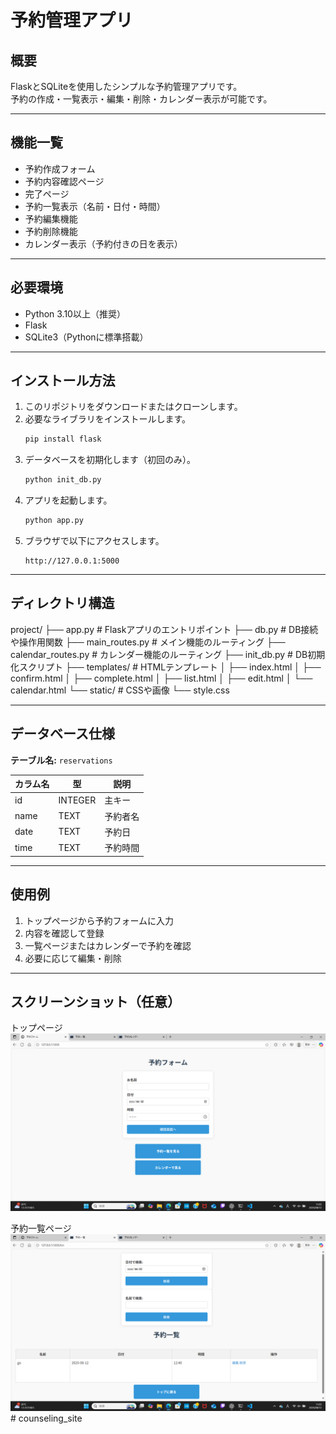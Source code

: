 # 予約管理アプリ

## 概要
FlaskとSQLiteを使用したシンプルな予約管理アプリです。  
予約の作成・一覧表示・編集・削除・カレンダー表示が可能です。

---

## 機能一覧
- 予約作成フォーム
- 予約内容確認ページ
- 完了ページ
- 予約一覧表示（名前・日付・時間）
- 予約編集機能
- 予約削除機能
- カレンダー表示（予約付きの日を表示）

---

## 必要環境
- Python 3.10以上（推奨）
- Flask
- SQLite3（Pythonに標準搭載）

---

## インストール方法
1. このリポジトリをダウンロードまたはクローンします。
2. 必要なライブラリをインストールします。
    ```bash
    pip install flask
    ```
3. データベースを初期化します（初回のみ）。
    ```bash
    python init_db.py
    ```
4. アプリを起動します。
    ```bash
    python app.py
    ```
5. ブラウザで以下にアクセスします。
    ```
    http://127.0.0.1:5000
    ```

---

## ディレクトリ構造
project/
├── app.py # Flaskアプリのエントリポイント
├── db.py # DB接続や操作用関数
├── main_routes.py # メイン機能のルーティング
├── calendar_routes.py # カレンダー機能のルーティング
├── init_db.py # DB初期化スクリプト
├── templates/ # HTMLテンプレート
│ ├── index.html
│ ├── confirm.html
│ ├── complete.html
│ ├── list.html
│ ├── edit.html
│ └── calendar.html
└── static/ # CSSや画像
└── style.css


---

## データベース仕様
**テーブル名:** `reservations`

| カラム名 | 型      | 説明       |
|----------|--------|------------|
| id       | INTEGER | 主キー     |
| name     | TEXT    | 予約者名   |
| date     | TEXT    | 予約日     |
| time     | TEXT    | 予約時間   |

---

## 使用例
1. トップページから予約フォームに入力
2. 内容を確認して登録
3. 一覧ページまたはカレンダーで予約を確認
4. 必要に応じて編集・削除

---

## スクリーンショット（任意）
トップページ  
![トップページ](static/top.png)

予約一覧ページ  
![予約一覧](static/list.png)
#   c o u n s e l i n g _ s i t e 
 
 
